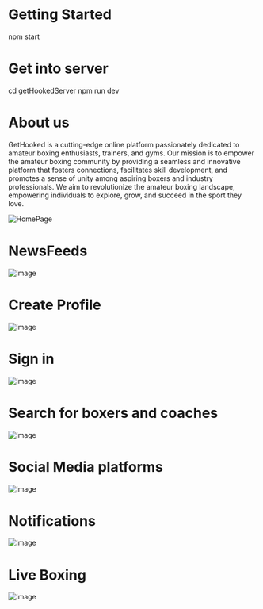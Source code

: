 # Getting Started
  npm start
# Get into server
  cd getHookedServer
  npm run dev
  
# About us 

GetHooked is a cutting-edge online platform passionately dedicated to
amateur boxing enthusiasts, trainers, and gyms. Our mission is to
empower the amateur boxing community by providing a seamless and
innovative platform that fosters connections, facilitates skill
development, and promotes a sense of unity among aspiring boxers and
industry professionals. We aim to revolutionize the amateur boxing
landscape, empowering individuals to explore, grow, and succeed in the
sport they love.

![HomePage](https://github.com/S-ciz/getHooked/assets/95995178/150ca5d3-0b4c-4022-a9ae-79c1340848f2) 

# NewsFeeds 
![image](https://github.com/S-ciz/getHooked/assets/95995178/5a461069-f942-4aa3-bed9-823648e471e1)

# Create Profile
![image](https://github.com/S-ciz/getHooked/assets/95995178/8c024dd9-1ad7-450a-a720-571e2bb12d0d)

# Sign in
![image](https://github.com/S-ciz/getHooked/assets/95995178/e831acc7-d999-4223-b67d-1d5d98bb7039)

# Search for boxers and coaches
![image](https://github.com/S-ciz/getHooked/assets/95995178/32493769-45e8-4914-a903-08970a38c2f6)

# Social Media platforms
![image](https://github.com/S-ciz/getHooked/assets/95995178/8ca7a04e-7290-4e1f-87ae-28dd8b1de7c2)

# Notifications 
![image](https://github.com/S-ciz/getHooked/assets/95995178/85ce2486-a158-4bc1-b7bb-943bd19edc83)

# Live Boxing
![image](https://github.com/S-ciz/getHooked/assets/95995178/1d498d06-a45c-4e46-83e3-f81a27bcbead)





